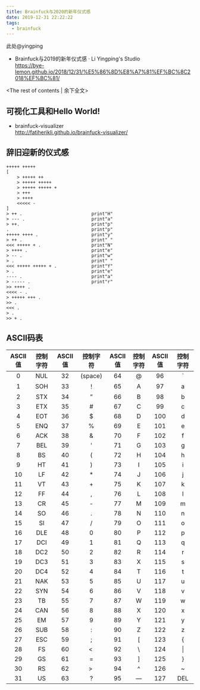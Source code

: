 ```yaml
---
title: Brainfuck与2020的新年仪式感
date: 2019-12-31 22:22:22
tags:
  - brainfuck
---
```


此处@yingping

* Brainfuck与2019的新年仪式感 · Li Yingping's Studio  
https://bye-lemon.github.io/2018/12/31/%E5%86%8D%E8%A7%81%EF%BC%8C2018%EF%BC%81/

<!-- more -->
<The rest of contents | 余下全文>

## 可视化工具和Hello World!

* brainfuck-visualizer  
http://fatiherikli.github.io/brainfuck-visualizer/


## 辞旧迎新的仪式感

``` brainfuck
+++++ +++++
[
    > +++++ ++
    > +++++ +++++
    > +++++ +++++ +
    > +++
    > ++++
    <<<<< -
]
> ++ .                          print"H"
> --- .                         print"a"
> ++.                           print"p"
.                               print"p"
+++++ ++++ .                    print"y"
> ++ .                          print" "
<<< +++++ + .                   print"N"
> ++++ .                        print"e"
> -- .                          print"w"
> .                             print" "
<<< +++++ +++++ + .             print"Y"
> .                             print"e"
---- .                          print"a"
> ----- .                       print"r"
>> ++++ .                      
<<<< - .                       
> +++++ +++ .                  
>> .                           
<<< .                          
> .                            
>> + .                         
```

## ASCII码表

|ASCII值 | 控制字符 | ASCII值 | 控制字符 | ASCII值 | 控制字符 | ASCII值 | 控制字符 |
|:-:|:-:|:-:|:-:|:-:|:-:|:-:|:-:|
| 0 | NUL | 32 | (space) | 64 | @ | 96 | ` |
| 1 | SOH | 33 | ！ | 65 | A | 97 | a |
| 2 | STX | 34 | ” | 66 | B | 98 | b |
| 3 | ETX | 35 | # | 67 | C | 99 | c |
| 4 | EOT | 36 | $ | 68 | D | 100 | d | 
| 5 | ENQ | 37 | % | 69 | E | 101 | e | 
| 6 | ACK | 38 | & | 70 | F | 102 | f | 
| 7 | BEL | 39 | ' | 71 | G | 103 | g | 
| 8 | BS | 40 | ( | 72 | H | 104 | h | 
| 9 | HT | 41 | ) | 73 | I | 105 | i | 
| 10 | LF | 42 | * | 74 | J | 106 | j | 
| 11 | VT | 43 | + | 75 | K | 107 | k | 
| 12 | FF | 44 | , | 76 | L | 108 | l | 
| 13 | CR | 45 | - | 77 | M | 109 | m | 
| 14 | SO | 46 | . | 78 | N | 110 | n | 
| 15 | SI | 47 | / | 79 | O | 111 | o | 
| 16 | DLE | 48 | 0 | 80 | P | 112 | p | 
| 17 | DCI | 49 | 1 | 81 | Q | 113 | q | 
| 18 | DC2 | 50 | 2 | 82 | R | 114 | r | 
| 19 | DC3 | 51 | 3 | 83 | X | 115 | s | 
| 20 | DC4 | 52 | 4 | 84 | T | 116 | t | 
| 21 | NAK | 53 | 5 | 85 | U | 117 | u | 
| 22 | SYN | 54 | 6 | 86 | V | 118 | v | 
| 23 | TB | 55 | 7 | 87 | W | 119 | w | 
| 24 | CAN | 56 | 8 | 88 | X | 120 | x | 
| 25 | EM | 57 | 9 | 89 | Y | 121 | y | 
| 26 | SUB | 58 | : | 90 | Z | 122 | z | 
| 27 | ESC | 59 | ; | 91 | [ | 123 | { | 
| 28 | FS | 60 | <  | 92 | \ | 124 | \| | 
| 29 | GS | 61 | = | 93 | ] | 125 | } | 
| 30 | RS | 62 | >  | 94 | ^ | 126 | ~ | 
| 31 | US | 63 | ? | 95 | — | 127 | DEL |
